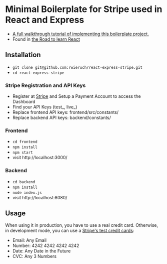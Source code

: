 # Minimal Boilerplate for Stripe used in React and Express

* [A full walkthrough tutorial of implementing this boilerplate project.](https://www.robinwieruch.de/react-express-stripe-payment/)
* Found in [the Road to learn React](https://roadtoreact.com/)

## Installation

* `git clone git@github.com:rwieruch/react-express-stripe.git`
* `cd react-express-stripe`

### Stripe Registration and API Keys

* Register at [Stripe](https://stripe.com/) and Setup a Payment Account to access the Dashboard
* Find your API Keys (test_, live_)
* Replace frontend API keys: frontend/src/constants/
* Replace backend API keys: backend/constants/

### Frontend

* `cd frontend`
* `npm install`
* `npm start`
* visit http://localhost:3000/

### Backend

* `cd backend`
* `npm install`
* `node index.js`
* visit http://localhost:8080/

## Usage

When using it in production, you have to use a real credit card. Otherwise, in development mode, you can use a [Stripe's test credit cards](https://stripe.com/docs/testing#cards):

* Email: Any Email
* Number: 4242 4242 4242 4242
* Date: Any Date in the Future
* CVC: Any 3 Numbers

